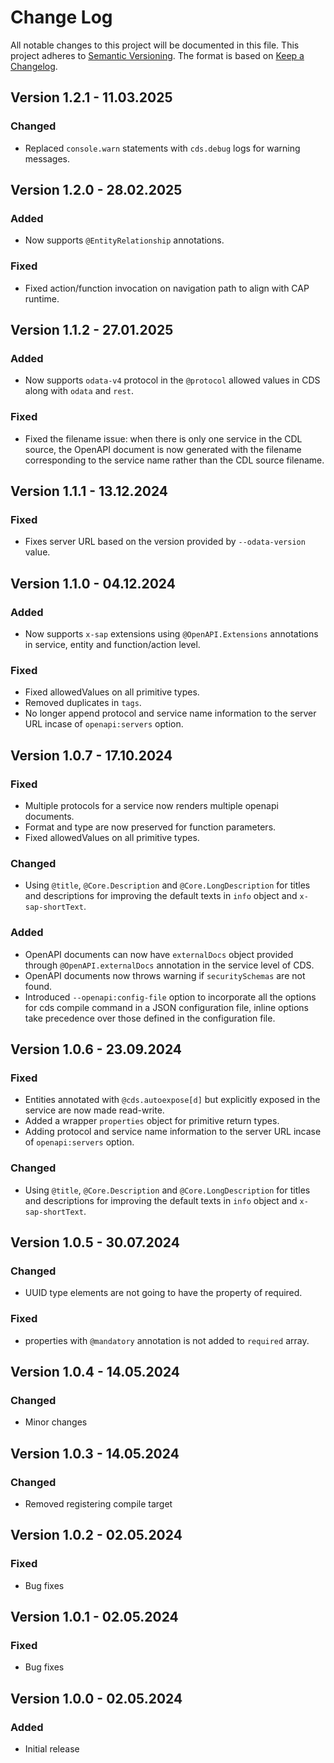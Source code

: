# Change Log

All notable changes to this project will be documented in this file.
This project adheres to [Semantic Versioning](http://semver.org/).
The format is based on [Keep a Changelog](http://keepachangelog.com/).

## Version 1.2.1 - 11.03.2025

### Changed

- Replaced `console.warn` statements with `cds.debug` logs for warning messages.

## Version 1.2.0 - 28.02.2025

### Added

- Now supports `@EntityRelationship` annotations.

### Fixed

- Fixed action/function invocation on navigation path to align with CAP runtime.

## Version 1.1.2 - 27.01.2025

### Added

- Now supports `odata-v4` protocol in the `@protocol` allowed values in CDS along with `odata` and `rest`.

### Fixed

- Fixed the filename issue: when there is only one service in the CDL source, the OpenAPI document is now generated with the filename corresponding to the service name rather than the CDL source filename.

## Version 1.1.1 - 13.12.2024

### Fixed

- Fixes server URL based on the version provided by `--odata-version` value.

## Version 1.1.0 - 04.12.2024

### Added

- Now supports `x-sap` extensions using `@OpenAPI.Extensions` annotations in service, entity and function/action level.

### Fixed

- Fixed allowedValues on all primitive types.
- Removed duplicates in `tags`.
- No longer append protocol and service name information to the server URL incase of `openapi:servers` option.

## Version 1.0.7 - 17.10.2024

### Fixed

- Multiple protocols for a service now renders multiple openapi documents.
- Format and type are now preserved for function parameters.
- Fixed allowedValues on all primitive types.

### Changed

- Using `@title`, `@Core.Description` and `@Core.LongDescription` for titles and descriptions for improving the default texts in `info` object and `x-sap-shortText`.

### Added

- OpenAPI documents can now have `externalDocs` object provided through `@OpenAPI.externalDocs` annotation in the service level of CDS.
- OpenAPI documents now throws warning if `securitySchemas` are not found.
- Introduced `--openapi:config-file` option to incorporate all the options for cds compile command in a JSON configuration file, inline options take precedence over those defined in the configuration file.

## Version 1.0.6 - 23.09.2024

### Fixed

- Entities annotated with `@cds.autoexpose[d]` but explicitly exposed in the service are now made read-write.
- Added a wrapper `properties` object for primitive return types.
- Adding protocol and service name information to the server URL incase of `openapi:servers` option.

### Changed

- Using `@title`, `@Core.Description` and `@Core.LongDescription` for titles and descriptions for improving the default texts in `info` object and `x-sap-shortText`.

## Version 1.0.5 - 30.07.2024

### Changed

- UUID type elements are not going to have the property of required.

### Fixed

- properties with `@mandatory` annotation is not added to `required` array.

## Version 1.0.4 - 14.05.2024

### Changed

- Minor changes

## Version 1.0.3 - 14.05.2024

### Changed

- Removed registering compile target

## Version 1.0.2 - 02.05.2024

### Fixed

- Bug fixes

## Version 1.0.1 - 02.05.2024

### Fixed

- Bug fixes

## Version 1.0.0 - 02.05.2024

### Added

- Initial release
